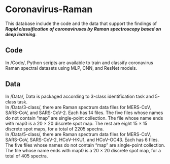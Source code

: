 # Coronavirus-Raman
This database include the code and the data that support the findings of ***Rapid classification of coronaviruses by Raman spectroscopy based on deep learning***.  
  
## Code
In /Code/, Python scripts are available to train and classify coronavirus Raman spectral datasets using MLP, CNN, and ResNet models.  
  
## Data
In /Data/, Data is packaged according to 3-class identification task and 5-class task.   
In /Data/3-class/, there are Raman spectrum data files for MERS-CoV, SARS-CoV, and SARS-CoV-2. Each has 14 files. The five files whose names do not contain “map” are single-point collection. The file whose name ends with map0 is a 20 × 20 discrete spot map. The rest are eight 15 × 15 discrete spot maps, for a total of 2205 spectra.  
In /Data/5-class/, there are Raman spectrum data files for MERS-CoV, SARS-CoV, SARS-CoV-2, HCoV-HKU1, and HCoV-OC43. Each has 6 files. The five files whose names do not contain “map” are single-point collection. The file whose name ends with map0 is a 20 × 20 discrete spot map, for a total of 405 spectra.  
